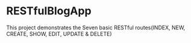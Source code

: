 # RESTfulBlogApp
This project demonstrates the Seven basic RESTful routes(INDEX, NEW, CREATE, SHOW, EDIT, UPDATE &amp; DELETE)
